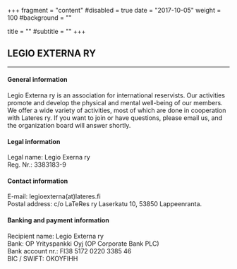 +++
fragment = "content"
#disabled = true
date = "2017-10-05"
weight = 100
#background = ""

title = ""
#subtitle = ""
+++

## LEGIO EXTERNA RY

---
#### General information

Legio Externa ry is an association for international reservists. Our activities promote and develop the physical and mental well-being of our members. We offer a wide variety of activities, most of which are done in cooperation with Lateres ry. If you want to join or have questions, please email us, and the organization board will answer shortly.

#### Legal information

Legal name: Legio Exerna ry<br>
Reg. Nr.: 3383183-9

#### Contact information 

E-mail: legioexterna(at)lateres.fi<br>
Postal address: c/o LaTeRes ry Laserkatu 10, 53850 Lappeenranta.

#### Banking and payment information 

Recipient name: Legio Externa ry<br>
Bank: OP Yrityspankki Oyj (OP Corporate Bank PLC)<br>
Bank account nr.: FI38 5172 0220 3385 46<br>
BIC / SWIFT: OKOYFIHH